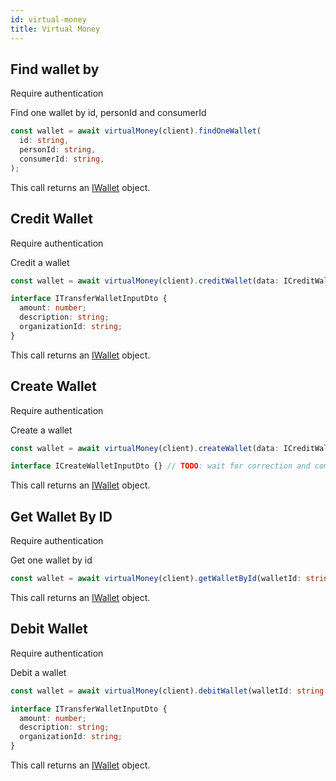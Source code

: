 ```yaml
---
id: virtual-money
title: Virtual Money
---
```


## Find wallet by

<span class="badge badge--warning">Require authentication</span>

Find one wallet by id, personId and consumerId

```ts
const wallet = await virtualMoney(client).findOneWallet(
  id: string,
  personId: string,
  consumerId: string,
);
```

This call returns an [IWallet](virtual-money-types#iwallet) object.

## Credit Wallet

<span class="badge badge--warning">Require authentication</span>

Credit a wallet

```ts
const wallet = await virtualMoney(client).creditWallet(data: ICreditWalletInputDto);
```

```ts
interface ITransferWalletInputDto {
  amount: number;
  description: string;
  organizationId: string;
}
```

This call returns an [IWallet](virtual-money-types#iwallet) object.

## Create Wallet

<span class="badge badge--warning">Require authentication</span>

Create a wallet

```ts
const wallet = await virtualMoney(client).createWallet(data: ICreditWalletInputDto);
```

```ts
interface ICreateWalletInputDto {} // TODO: wait for correction and complete
```

This call returns an [IWallet](virtual-money-types#iwallet) object.

## Get Wallet By ID

<span class="badge badge--warning">Require authentication</span>

Get one wallet by id

```ts
const wallet = await virtualMoney(client).getWalletById(walletId: string);
```

This call returns an [IWallet](virtual-money-types#iwallet) object.

## Debit Wallet

<span class="badge badge--warning">Require authentication</span>

Debit a wallet

```ts
const wallet = await virtualMoney(client).debitWallet(walletId: string, data: ICreditWalletInputDto);
```

```ts
interface ITransferWalletInputDto {
  amount: number;
  description: string;
  organizationId: string;
}
```

This call returns an [IWallet](virtual-money-types#iwallet) object.
